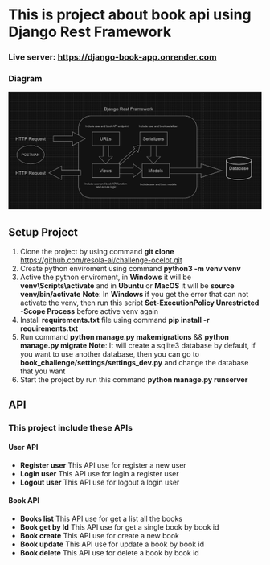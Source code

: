 # This is project about book api using Django Rest Framework

### Live server: https://django-book-app.onrender.com

### Diagram
![Project diagram](diagram.png)

## Setup Project

1. Clone the project by using command **git clone** https://github.com/resola-ai/challenge-ocelot.git
2. Create python enviroment using command **python3 -m venv venv**
3. Active the python enviroment, in **Windows** it will be **venv\Scripts\activate** and in **Ubuntu** or **MacOS** it will be **source venv/bin/activate**
   **Note**: In **Windows** if you get the error that can not activate the venv, then run this script **Set-ExecutionPolicy Unrestricted -Scope Process** before active venv again
4. Install **requirements.txt** file using command **pip install -r requirements.txt**
5. Run command **python manage.py makemigrations** && **python manage.py migrate**
   **Note**: It will create a sqlite3 database by default, if you want to use another database, then you can go to **book_challenge/settings/settings_dev.py** and change the database that you want
6. Start the project by run this command **python manage.py runserver**
   
## API
### This project include these APIs
#### User API
- **Register user**
  This API use for register a new user
- **Login user**
  This API use for login a register user
- **Logout user**
  This API use for logout a login user

#### Book API
- **Books list**
  This API use for get a list all the books
- **Book get by Id**
  This API use for get a single book by book id
- **Book create**
  This API use for create a new book
- **Book update**
  This API use for update a book by book id
- **Book delete**
  This API use for delete a book by book id